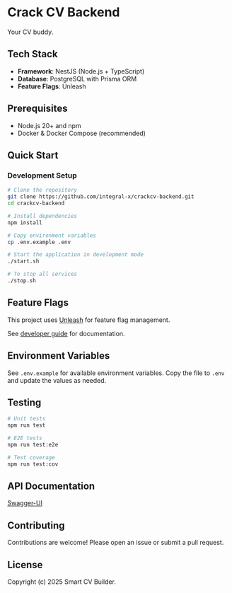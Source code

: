 # Crack CV Backend

Your CV buddy.

## Tech Stack

- **Framework**: NestJS (Node.js + TypeScript)
- **Database**: PostgreSQL with Prisma ORM
- **Feature Flags**: Unleash

## Prerequisites

- Node.js 20+ and npm
- Docker & Docker Compose (recommended)

## Quick Start

### Development Setup

```bash
# Clone the repository
git clone https://github.com/integral-x/crackcv-backend.git
cd crackcv-backend

# Install dependencies
npm install

# Copy environment variables
cp .env.example .env

# Start the application in development mode
./start.sh

# To stop all services
./stop.sh
```

## Feature Flags

This project uses [Unleash](https://unleash.crackcv.com) for feature flag management.

See [developer guide](./UNLEASH_DEV_GUIDE.md) for documentation.

## Environment Variables

See `.env.example` for available environment variables. Copy the file to `.env` and update the values as needed.

## Testing

```bash
# Unit tests
npm run test

# E2E tests
npm run test:e2e

# Test coverage
npm run test:cov
```

## API Documentation

[Swagger-UI](https://api.crackcv.com/api/v1/docs)

## Contributing

Contributions are welcome! Please open an issue or submit a pull request.

## License

Copyright (c) 2025 Smart CV Builder.
